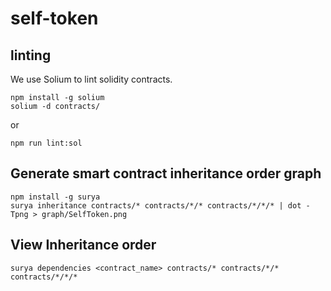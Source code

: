 # self-token

## linting

We use Solium to lint solidity contracts.

```
npm install -g solium
solium -d contracts/
```

or

```
npm run lint:sol
```

## Generate smart contract inheritance order graph

```
npm install -g surya
surya inheritance contracts/* contracts/*/* contracts/*/*/* | dot -Tpng > graph/SelfToken.png
```

## View Inheritance order

```
surya dependencies <contract_name> contracts/* contracts/*/* contracts/*/*/*
```
